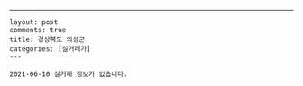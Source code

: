 ---
    layout: post
    comments: true
    title: 경상북도 의성군
    categories: [실거래가]
    ---

    2021-06-10 실거래 정보가 없습니다.

    